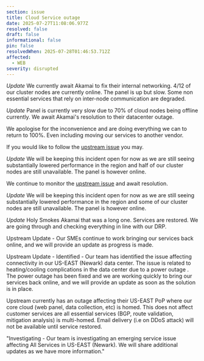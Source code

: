 ```yaml
---
section: issue
title: Cloud Service outage
date: 2025-07-27T11:08:06.977Z
resolved: false
draft: false
informational: false
pin: false
resolvedWhen: 2025-07-28T01:46:53.712Z
affected:
  - WEB
severity: disrupted
---
```

*Update* We currently await Akamai to fix their internal networking. 4/12 of our cluster nodes are currently online. The panel is up but slow. Some non essential services that rely on inter-node communication are degraded. 

*Update* Panel is currently very slow due to 70% of cloud nodes being offline currently. We await Akamai's resolution to their datacenter outage.

We apologise for the inconvenience and are doing everything we can to return to 100%. Even including moving our services to another vendor.

If you would like to follow the [upstream issue](https://status.linode.com/incidents/6yw88b0ft94g) you may.

*Update* We will be keeping this incident open for now as we are still seeing substantially lowered performance in the region and half of our cluster nodes are still unavailable. The panel is however online.

We continue to monitor the [upstream issue](https://status.linode.com/incidents/6yw88b0ft94g) and await resolution.

*Update* We will be keeping this incident open for now as we are still seeing substantially lowered performance in the region and some of our cluster nodes are still unavailable. The panel is however online.

*Update* Holy Smokes Akamai that was a long one. Services are restored. We are going through and checking everything in line with our DRP.


Upstream Update - 
Our SMEs continue to work bringing our services back online, and we will provide an update as progress is made.

Upstream Update - 
Identified - Our team has identified the issue affecting connectivity in our US-EAST (Newark) data center. The issue is related to heating/cooling complications in the data center due to a power outage . The power outage has been fixed and we are working quickly to bring our services back online, and we will provide an update as soon as the solution is in place.

Upstream currently has an outage affecting their US-EAST PoP where our core cloud (web panel, data collection, etc) is homed. This does not affect customer services are all essential services (BGP, route validation, mitigation analysis) is multi-homed. Email delivery (i.e on DDoS attack) will not be available until service restored.

"Investigating - Our team is investigating an emerging service issue affecting All Services in US-EAST (Newark). We will share additional updates as we have more information."